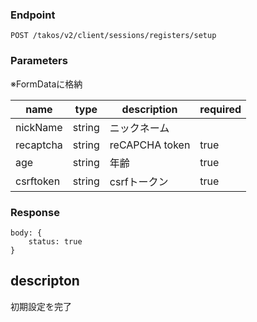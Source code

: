 ### Endpoint

```
POST /takos/v2/client/sessions/registers/setup
```

### Parameters

※FormDataに格納

| name      | type   | description    | required |
| --------- | ------ | -------------- | -------- |
| nickName  | string | ニックネーム   |          |
| recaptcha | string | reCAPCHA token | true     |
| age       | string | 年齢           | true     |
| csrftoken | string | csrfトークン   | true     |

### Response

```
body: {
    status: true
}
```

## descripton

初期設定を完了

